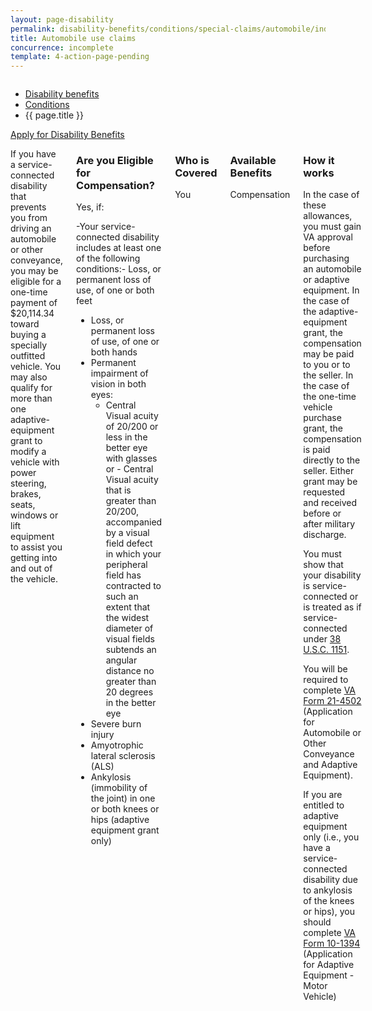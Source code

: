 ```yaml
---
layout: page-disability
permalink: disability-benefits/conditions/special-claims/automobile/index.html
title: Automobile use claims
concurrence: incomplete
template: 4-action-page-pending
---
```


<div class="splash" markdown="0">
<div class="row" markdown="0">
<div class="small-12 columns" markdown="0">

<ul class="breadcrumbs" role="menubar" aria-label="Primary">
<li class="parent"><a href="{{ site.url }}/disability-benefits/">Disability benefits</a></li>
<li class="parent"><a href="{{ site.url }}/disability-benefits/conditions/">Conditions</a></li>
<li class="active">{{ page.title }}</li>
</ul>

</div>
</div>
</div>

<div class="main" role="main" markdown="0">
<div class="action-bar">
  <div class="row">
    <div class="small-12 columns">
      <a class="button small start" href="{{ site.url}}/disability-benefits/get/">Apply for Disability Benefits</a>
    </div>
  </div>  
</div>

<div class="section one" markdown="0">
<div class="primary" markdown="0">
<div class="row" markdown="0">
<div class="small-12 columns" markdown="1">

If you have a service-connected disability that prevents you from driving an automobile or other conveyance, you may be eligible for a one-time payment of $20,114.34 toward buying a specially outfitted vehicle. You may also qualify for more than one adaptive-equipment grant to modify a vehicle with power steering, brakes, seats, windows or lift equipment to assist you getting into and out of the vehicle.

<div class="call-out" markdown="1">

### Are you Eligible for Compensation?

Yes, if:

-Your service-connected disability includes at least one of the following conditions:- Loss, or permanent loss of use, of one or both feet
- Loss, or permanent loss of use, of one or both hands
- Permanent impairment of vision in both eyes:
   - Central Visual acuity of 20/200 or less in the better eye with glasses or  - Central Visual acuity that is greater than 20/200, accompanied by a visual field defect in which your peripheral field has contracted to such an extent that the widest diameter of visual fields subtends an angular distance no greater than 20 degrees in the better eye
- Severe burn injury
- Amyotrophic lateral sclerosis (ALS)
- Ankylosis (immobility of the joint) in one or both knees or hips (adaptive equipment grant only)

</div>

<div class="call-out" markdown="1">

### Who is Covered

You

</div>

<div class="call-out" markdown="1">

### Available Benefits

Compensation

</div>

<div class="call-out" markdown="1">

### How it works

In the case of these allowances, you must gain VA approval before purchasing an automobile or adaptive equipment. In the case of the adaptive-equipment grant, the compensation may be paid to you or to the seller. In the case of the one-time vehicle purchase grant, the compensation is paid directly to the seller. Either grant may be requested and received before or after military discharge.

You must show that your disability is service-connected or is treated as if service-connected under [38 U.S.C. 1151](http://department-of-veterans-affairs.github.io/beta-site/disability-benefits/conditions/special-claims/title-38-USC-1151/).

You will be required to complete [VA Form 21-4502](http://www.vba.va.gov/pubs/forms/VBA-21-4502-ARE.pdf) (Application for Automobile or Other Conveyance and Adaptive Equipment).

If you are entitled to adaptive equipment only (i.e., you have a service-connected disability due to ankylosis of the knees or hips), you should complete [VA Form 10-1394](http://www.va.gov/vaforms/medical/pdf/10-1394-fill.pdf) (Application for Adaptive Equipment - Motor Vehicle)

</div>

</div>
</div>
</div>


</div>
